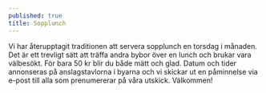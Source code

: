 ```yaml
---
published: true
title: Sopplunch
---
```

Vi har återupptagit traditionen att servera sopplunch en torsdag i månaden. Det är ett trevligt sätt att träffa andra bybor över en lunch och brukar vara välbesökt. För bara 50 kr blir du både mätt och glad. Datum och tider annonseras på anslagstavlorna i byarna och vi skickar ut en påminnelse via e-post till alla som prenumererar på våra utskick. Välkommen!